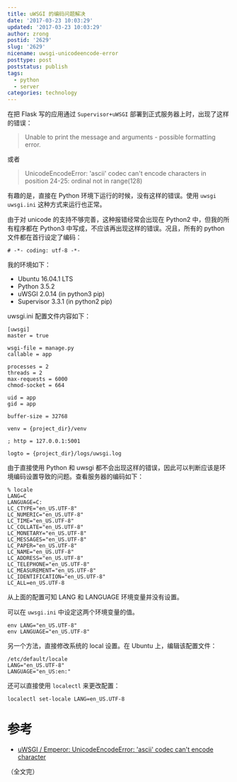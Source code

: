 ```yaml
---
title: uWSGI 的编码问题解决
date: '2017-03-23 10:03:29'
updated: '2017-03-23 10:03:29'
author: zrong
postid: '2629'
slug: '2629'
nicename: uwsgi-unicodeencode-error
posttype: post
poststatus: publish
tags:
  - python
  - server
categories: technology
---
```


在把 Flask 写的应用通过 `Supervisor+uWSGI` 部署到正式服务器上时，出现了这样的错误：

> Unable to print the message and arguments - possible formatting error.

或者

> UnicodeEncodeError: 'ascii' codec can't encode characters in position 24-25: ordinal not in range(128)

有趣的是，直接在 Python 环境下运行的时候，没有这样的错误。使用 `uwsgi uwsgi.ini` 这种方式来运行也正常。

由于对 unicode 的支持不够完善，这种报错经常会出现在 Python2 中，但我的所有程序都在 Python3 中写成，不应该再出现这样的错误。况且，所有的 python 文件都在首行设定了编码：

```
# -*- coding: utf-8 -*-
```

我的环境如下： <!--more-->

- Ubuntu 16.04.1 LTS
- Python 3.5.2
- uWSGI 2.0.14 (in python3 pip)
- Supervisor 3.3.1 (in python2 pip)

uwsgi.ini 配置文件内容如下：

```
[uwsgi]
master = true

wsgi-file = manage.py
callable = app

processes = 2
threads = 2
max-requests = 6000
chmod-socket = 664

uid = app
gid = app

buffer-size = 32768

venv = {project_dir}/venv

; http = 127.0.0.1:5001

logto = {project_dir}/logs/uwsgi.log
``` 

由于直接使用 Python 和 uwsgi 都不会出现这样的错误，因此可以判断应该是环境编码设置导致的问题。查看服务器的编码如下：

```
% locale
LANG=C
LANGUAGE=C:
LC_CTYPE="en_US.UTF-8"
LC_NUMERIC="en_US.UTF-8"
LC_TIME="en_US.UTF-8"
LC_COLLATE="en_US.UTF-8"
LC_MONETARY="en_US.UTF-8"
LC_MESSAGES="en_US.UTF-8"
LC_PAPER="en_US.UTF-8"
LC_NAME="en_US.UTF-8"
LC_ADDRESS="en_US.UTF-8"
LC_TELEPHONE="en_US.UTF-8"
LC_MEASUREMENT="en_US.UTF-8"
LC_IDENTIFICATION="en_US.UTF-8"
LC_ALL=en_US.UTF-8
```

从上面的配置可知 LANG 和 LANGUAGE 环境变量并没有设置。

可以在 `uwsgi.ini` 中设定这两个环境变量的值。

```
env LANG="en_US.UTF-8"
env LANGUAGE="en_US.UTF-8"
```

另一个方法，直接修改系统的 local 设置。在 Ubuntu 上，编辑该配置文件：

```
/etc/default/locale
LANG="en_US.UTF-8"
LANGUAGE="en_US:en:"
```

还可以直接使用 `localectl` 来更改配置：

```
localectl set-locale LANG=en_US.UTF-8
```

# 参考

- [uWSGI / Emperor: UnicodeEncodeError: 'ascii' codec can't encode character](http://stackoverflow.com/a/32461966/1542345)

（全文完）
